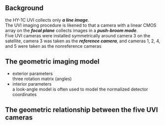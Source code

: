 ## Background
the HY-1C UVI collects only ***a line image***.  
The UVI imaging procedure is likened to that a camera with a linear CMOS array on the ***focal plane*** collects images in a ***push-broom mode***.  
Five UVI cameras were installed symmetrically around camera 3 on the satellite, camera 3 was taken as the ***reference camera***, and cameras 1, 2, 4, and 5 were taken as the nonreference cameras

## The geometric imaging model
- exterior parameters  
three rotation matrix (angles)
- interior parameters  
a look-angle model is often used to model the normalized detector coordinates

## The geometric relationship between the five UVI cameras
